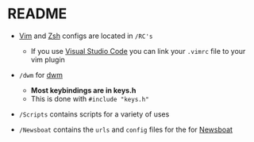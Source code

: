 # README

- [Vim](https://www.vim.org/) and [Zsh](https://www.zsh.org/) configs are located in `/RC's`

  - If you use [Visual Studio Code](https://code.visualstudio.com/) you can link your `.vimrc` file to your vim plugin

- `/dwm` for [dwm](https://dwm.suckless.org/)

  - **Most keybindings are in keys.h**
  - This is done with `#include "keys.h"`

- `/Scripts` contains scripts for a variety of uses

- `/Newsboat` contains the `urls` and `config` files for the for [Newsboat](https://newsboat.org/index.html)
